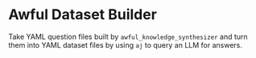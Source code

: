 # Awful Dataset Builder

Take YAML question files built by `awful_knowledge_synthesizer` and turn them into YAML dataset files by using `aj` to query an LLM for answers.
